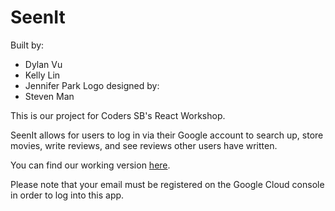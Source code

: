 # SeenIt
Built by:
* Dylan Vu
* Kelly Lin
* Jennifer Park
Logo designed by:
* Steven Man

This is our project for Coders SB's React Workshop.

SeenIt allows for users to log in via their Google account to search up, store movies, write reviews, and see reviews other users have written.

You can find our working version [here](http://seenit-bfe8f.web.app/).

Please note that your email must be registered on the Google Cloud console in order to log into this app.
